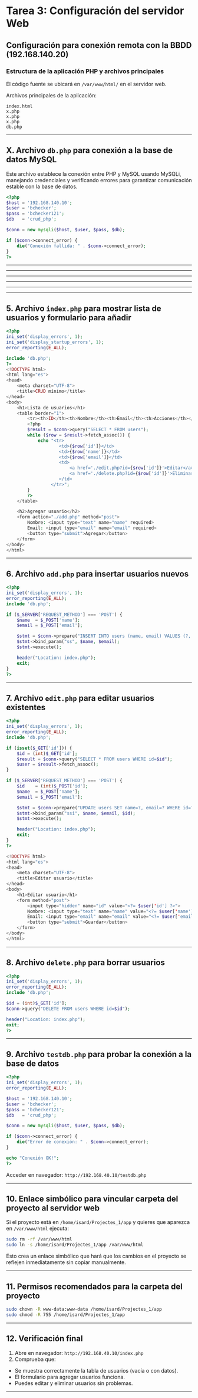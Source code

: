 # Tarea 3: Configuración del servidor Web

## Configuración para conexión remota con la BBDD (192.168.140.20)

### Estructura de la aplicación PHP y archivos principales

El código fuente se ubicará en `/var/www/html/` en el servidor web.

Archivos principales de la aplicación:

```
index.html
x.php
x.php
x.php
db.php
```

***

## X. Archivo `db.php` para conexión a la base de datos MySQL

Este archivo establece la conexión entre PHP y MySQL usando MySQLi, manejando credenciales y verificando errores para garantizar comunicación estable con la base de datos.

```php
<?php
$host = '192.168.140.10';
$user = 'bchecker';
$pass = 'bchecker121';
$db   = 'crud_php';

$conn = new mysqli($host, $user, $pass, $db);

if ($conn->connect_error) {
    die("Conexión fallida: " . $conn->connect_error);
}
?>
```

---
---
---
---
---
***

## 5. Archivo `index.php` para mostrar lista de usuarios y formulario para añadir

```php
<?php
ini_set('display_errors', 1);
ini_set('display_startup_errors', 1);
error_reporting(E_ALL);

include 'db.php';
?>
<!DOCTYPE html>
<html lang="es">
<head>
    <meta charset="UTF-8">
    <title>CRUD mínimo</title>
</head>
<body>
    <h1>Lista de usuarios</h1>
    <table border="1">
        <tr><th>ID</th><th>Nombre</th><th>Email</th><th>Acciones</th></tr>
        <?php
        $result = $conn->query("SELECT * FROM users");
        while ($row = $result->fetch_assoc()) {
            echo "<tr>
                    <td>{$row['id']}</td>
                    <td>{$row['name']}</td>
                    <td>{$row['email']}</td>
                    <td>
                        <a href='./edit.php?id={$row['id']}'>Editar</a> |
                        <a href='./delete.php?id={$row['id']}'>Eliminar</a>
                    </td>
                 </tr>";
        }
        ?>
    </table>

    <h2>Agregar usuario</h2>
    <form action="./add.php" method="post">
        Nombre: <input type="text" name="name" required>
        Email: <input type="email" name="email" required>
        <button type="submit">Agregar</button>
    </form>
</body>
</html>
```


***

## 6. Archivo `add.php` para insertar usuarios nuevos

```php
<?php
ini_set('display_errors', 1);
error_reporting(E_ALL);
include 'db.php';

if ($_SERVER['REQUEST_METHOD'] === 'POST') {
    $name  = $_POST['name'];
    $email = $_POST['email'];

    $stmt = $conn->prepare("INSERT INTO users (name, email) VALUES (?, ?)");
    $stmt->bind_param("ss", $name, $email);
    $stmt->execute();

    header("Location: index.php");
    exit;
}
?>
```


***

## 7. Archivo `edit.php` para editar usuarios existentes

```php
<?php
ini_set('display_errors', 1);
error_reporting(E_ALL);
include 'db.php';

if (isset($_GET['id'])) {
    $id = (int)$_GET['id'];
    $result = $conn->query("SELECT * FROM users WHERE id=$id");
    $user = $result->fetch_assoc();
}

if ($_SERVER['REQUEST_METHOD'] === 'POST') {
    $id    = (int)$_POST['id'];
    $name  = $_POST['name'];
    $email = $_POST['email'];

    $stmt = $conn->prepare("UPDATE users SET name=?, email=? WHERE id=?");
    $stmt->bind_param("ssi", $name, $email, $id);
    $stmt->execute();

    header("Location: index.php");
    exit;
}
?>

<!DOCTYPE html>
<html lang="es">
<head>
    <meta charset="UTF-8">
    <title>Editar usuario</title>
</head>
<body>
    <h1>Editar usuario</h1>
    <form method="post">
        <input type="hidden" name="id" value="<?= $user['id'] ?>">
        Nombre: <input type="text" name="name" value="<?= $user['name'] ?>" required>
        Email: <input type="email" name="email" value="<?= $user['email'] ?>" required>
        <button type="submit">Guardar</button>
    </form>
</body>
</html>
```


***

## 8. Archivo `delete.php` para borrar usuarios

```php
<?php
ini_set('display_errors', 1);
error_reporting(E_ALL);
include 'db.php';

$id = (int)$_GET['id'];
$conn->query("DELETE FROM users WHERE id=$id");

header("Location: index.php");
exit;
?>
```


***

## 9. Archivo `testdb.php` para probar la conexión a la base de datos

```php
<?php
ini_set('display_errors', 1);
error_reporting(E_ALL);

$host = '192.168.140.10';
$user = 'bchecker';
$pass = 'bchecker121';
$db   = 'crud_php';

$conn = new mysqli($host, $user, $pass, $db);

if ($conn->connect_error) {
    die("Error de conexión: " . $conn->connect_error);
}

echo "Conexión OK!";
?>
```

Acceder en navegador:
`http://192.168.40.10/testdb.php`

***

## 10. Enlace simbólico para vincular carpeta del proyecto al servidor web

Si el proyecto está en `/home/isard/Projectes_1/app` y quieres que aparezca en `/var/www/html` ejecuta:

```bash
sudo rm -rf /var/www/html
sudo ln -s /home/isard/Projectes_1/app /var/www/html
```

Esto crea un enlace simbólico que hará que los cambios en el proyecto se reflejen inmediatamente sin copiar manualmente.

***

## 11. Permisos recomendados para la carpeta del proyecto

```bash
sudo chown -R www-data:www-data /home/isard/Projectes_1/app
sudo chmod -R 755 /home/isard/Projectes_1/app
```


***

## 12. Verificación final

1. Abre en navegador:
`http://192.168.40.10/index.php`
2. Comprueba que:

- Se muestra correctamente la tabla de usuarios (vacía o con datos).
- El formulario para agregar usuarios funciona.
- Puedes editar y eliminar usuarios sin problemas.

***
